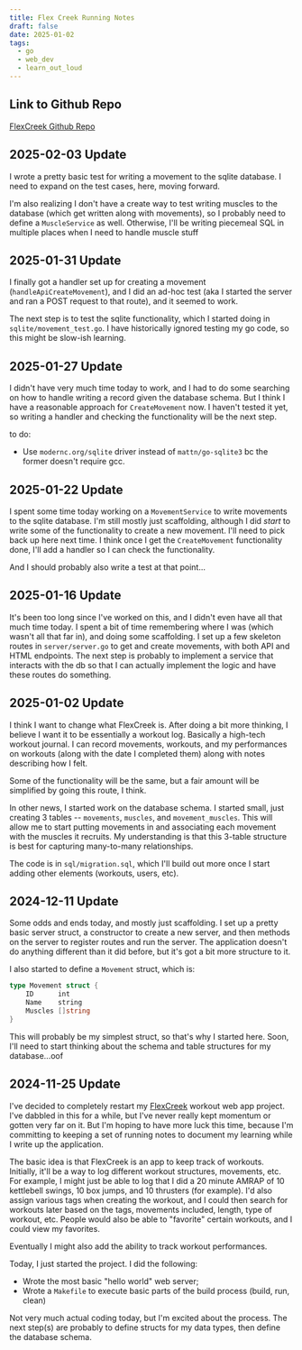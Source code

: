 ```yaml
---
title: Flex Creek Running Notes
draft: false
date: 2025-01-02
tags:
  - go
  - web_dev
  - learn_out_loud
---
```

## Link to Github Repo
[FlexCreek Github Repo](https://github.com/ekholme/flexcreek)

## 2025-02-03 Update

I wrote a pretty basic test for writing a movement to the sqlite database. I need to expand on the test cases, here, moving forward.

I'm also realizing I don't have a create way to test writing muscles to the database (which get written along with movements), so I probably need to define a `MuscleService` as well. Otherwise, I'll be writing piecemeal SQL in multiple places when I need to handle muscle stuff
## 2025-01-31 Update

I finally got a handler set up for creating a movement (`handleApiCreateMovement`), and I did an ad-hoc test (aka I started the server and ran a POST request to that route), and it seemed to work.

The next step is to test the sqlite functionality, which I started doing in `sqlite/movement_test.go`. I have historically ignored testing my go code, so this might be slow-ish learning.
## 2025-01-27 Update

I didn't have very much time today to work, and I had to do some searching on how to handle writing a record given the database schema. But I think I have a reasonable approach for `CreateMovement` now. I haven't tested it yet, so writing a handler and checking the functionality will be the next step.

to do:
- Use `modernc.org/sqlite` driver instead of `mattn/go-sqlite3` bc the former doesn't require gcc.
## 2025-01-22 Update

I spent some time today working on a `MovementService` to write movements to the sqlite database. I'm still mostly just scaffolding, although I did *start* to write some of the functionality to create a new movement. I'll need to pick back up here next time. I think once I get the `CreateMovement` functionality done, I'll add a handler so I can check the functionality. 

And I should probably also write a test at that point...
## 2025-01-16 Update

It's been too long since I've worked on this, and I didn't even have all that much time today. I spent a bit of time remembering where I was (which wasn't all that far in), and doing some scaffolding. I set up a few skeleton routes in `server/server.go` to get and create movements, with both API and HTML endpoints. The next step is probably to implement a service that interacts with the db so that I can actually implement the logic and have these routes do something.

## 2025-01-02 Update

I think I want to change what FlexCreek is. After doing a bit more thinking, I believe I want it to be essentially a workout log. Basically a high-tech workout journal. I can record movements, workouts, and my performances on workouts (along with the date I completed them) along with notes describing how I felt.

Some of the functionality will be the same, but a fair amount will be simplified by going this route, I think.

In other news, I started work on the database schema. I started small, just creating 3 tables -- `movements`, `muscles`, and `movement_muscles`. This will allow me to start putting movements in and associating each movement with the muscles it recruits. My understanding is that this 3-table structure is best for capturing many-to-many relationships.

The code is in `sql/migration.sql`, which I'll build out more once I start adding other elements (workouts, users, etc).
## 2024-12-11 Update

Some odds and ends today, and mostly just scaffolding. I set up a pretty basic server struct, a constructor to create a new server, and then methods on the server to register routes and run the server. The application doesn't do anything different than it did before, but it's got a bit more structure to it.

I also started to define a `Movement` struct, which is:

```go
type Movement struct {
    ID      int
    Name    string
    Muscles []string
}
```

This will probably be my simplest struct, so that's why I started here. Soon, I'll need to start thinking about the schema and table structures for my database...oof
## 2024-11-25 Update

I've decided to completely restart my [FlexCreek](https://github.com/ekholme/flexcreek) workout web app project. I've dabbled in this for a while, but I've never really kept momentum or gotten very far on it. But I'm hoping to have more luck this time, because I'm committing to keeping a set of running notes to document my learning while I write up the application.

The basic idea is that FlexCreek is an app to keep track of workouts. Initially, it'll be a way to log different workout structures, movements, etc. For example, I might just be able to log that I did a 20 minute AMRAP of 10 kettlebell swings, 10 box jumps, and 10 thrusters (for example). I'd also assign various tags when creating the workout, and I could then search for workouts later based on the tags, movements included, length, type of workout, etc. People would also be able to "favorite" certain workouts, and I could view my favorites.

Eventually I might also add the ability to track workout performances.

Today, I just started the project. I did the following:
- Wrote the most basic "hello world" web server;
- Wrote a `Makefile` to execute basic parts of the build process (build, run, clean)

Not very much actual coding today, but I'm excited about the process. The next step(s) are probably to define structs for my data types, then define the database schema.